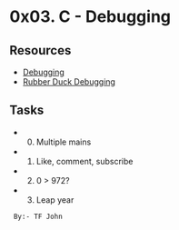 # 0x03. C - Debugging
## Resources
- [Debugging](https://en.wikipedia.org/wiki/Debugging)
- [Rubber Duck Debugging](https://www.thoughtfulcode.com/rubber-duck-debugging-psychology/)
## Tasks
- 0. Multiple mains
- 1. Like, comment, subscribe
- 2. 0 > 972?
- 3. Leap year
```sh
 By:- TF John
```
